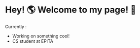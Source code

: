 # Hey! 🌎 Welcome to my page! 👋 

Currently :
  - Working on something cool!
  - CS student at EPITA
